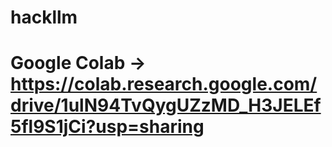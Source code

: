 # hackllm
# Google Colab -> https://colab.research.google.com/drive/1ulN94TvQygUZzMD_H3JELEf5fl9S1jCi?usp=sharing

